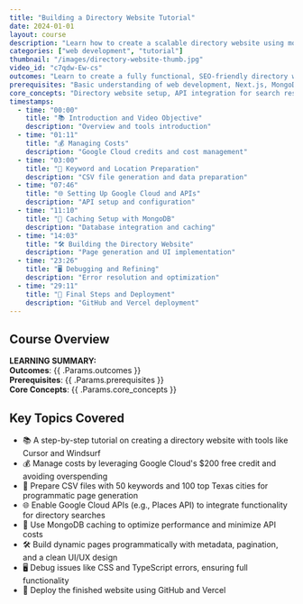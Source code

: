 ```yaml
---
title: "Building a Directory Website Tutorial"
date: 2024-01-01
layout: course
description: "Learn how to create a scalable directory website using modern tools and technologies"
categories: ["web development", "tutorial"]
thumbnail: "/images/directory-website-thumb.jpg"
video_id: "c7qdw-Ew-cs"
outcomes: "Learn to create a fully functional, SEO-friendly directory website for wedding services, utilizing AI and modern web development practices"
prerequisites: "Basic understanding of web development, Next.js, MongoDB, and Google Cloud services"
core_concepts: "Directory website setup, API integration for search results, and SEO optimization with caching and sitemaps"
timestamps:
  - time: "00:00"
    title: "📚 Introduction and Video Objective"
    description: "Overview and tools introduction"
  - time: "01:11"
    title: "💰 Managing Costs"
    description: "Google Cloud credits and cost management"
  - time: "03:00"
    title: "🔑 Keyword and Location Preparation"
    description: "CSV file generation and data preparation"
  - time: "07:46"
    title: "🌐 Setting Up Google Cloud and APIs"
    description: "API setup and configuration"
  - time: "11:10"
    title: "💾 Caching Setup with MongoDB"
    description: "Database integration and caching"
  - time: "14:03"
    title: "🛠️ Building the Directory Website"
    description: "Page generation and UI implementation"
  - time: "23:26"
    title: "🖥️ Debugging and Refining"
    description: "Error resolution and optimization"
  - time: "29:11"
    title: "🚀 Final Steps and Deployment"
    description: "GitHub and Vercel deployment"
---
```


## Course Overview

**LEARNING SUMMARY:**  
**Outcomes**: {{ .Params.outcomes }}  
**Prerequisites**: {{ .Params.prerequisites }}  
**Core Concepts**: {{ .Params.core_concepts }}

## Key Topics Covered

* 📚 A step-by-step tutorial on creating a directory website with tools like Cursor and Windsurf
* 💰 Manage costs by leveraging Google Cloud's $200 free credit and avoiding overspending
* 🔑 Prepare CSV files with 50 keywords and 100 top Texas cities for programmatic page generation
* 🌐 Enable Google Cloud APIs (e.g., Places API) to integrate functionality for directory searches
* 💾 Use MongoDB caching to optimize performance and minimize API costs
* 🛠️ Build dynamic pages programmatically with metadata, pagination, and a clean UI/UX design
* 🖥️ Debug issues like CSS and TypeScript errors, ensuring full functionality
* 🚀 Deploy the finished website using GitHub and Vercel
